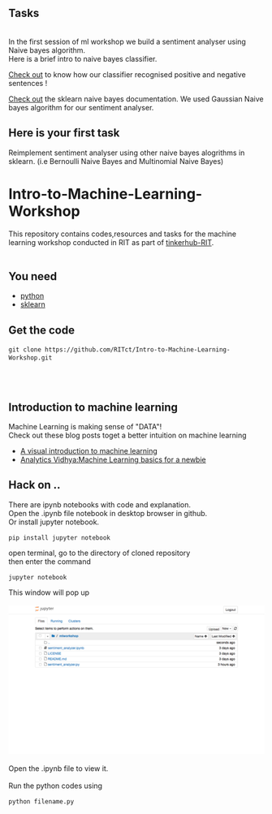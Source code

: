 ## Tasks
</br>
In the first session of ml workshop we build a sentiment analyser using Naive bayes algorithm.
</br>
Here is a brief intro to naive bayes classifier.

[Check out](https://www.analyticsvidhya.com/blog/2015/09/naive-bayes-explained/) 
to know how our classifier recognised positive and negative sentences !
</br>

[Check out](http://scikit-learn.org/stable/modules/naive_bayes.html) the sklearn naive bayes documentation. We used Gaussian Naive bayes algorithm for our sentiment analyser.


## Here is your first task


Reimplement sentiment analyser using other naive bayes alogrithms in sklearn. (i.e  Bernoulli Naive Bayes and Multinomial Naive Bayes)
 

# Intro-to-Machine-Learning-Workshop
This repository contains codes,resources and tasks for the machine learning workshop conducted in RIT as part of [tinkerhub-RIT](https://www.facebook.com/TinkerHubRIT/?ref=bookmarks).
</br></br>

## You need
* [python](https://www.python.org)
* [sklearn](http://scikit-learn.org/stable/)
## Get the code

```
git clone https://github.com/RITct/Intro-to-Machine-Learning-Workshop.git
```
</br></br>
## Introduction to machine learning
Machine Learning is making sense of "DATA"!
</br>
Check out these blog posts toget a better intuition on machine learning
* [A visual introduction to machine learning](http://www.r2d3.us/visual-intro-to-machine-learning-part-1/)
* [Analytics Vidhya:Machine Learning basics for a newbie](https://www.analyticsvidhya.com/blog/2015/06/machine-learning-basics/)

## Hack on ..

There are ipynb notebooks with code and explanation. </br> Open the .ipynb file notebook in desktop browser in github.</br>
Or install jupyter notebook.
```
pip install jupyter notebook
```
open terminal, go to the directory of cloned repository</br> 
then enter the command 
```
jupyter notebook
``` 
This window will pop up
</br></br>
![jupyter notebook](jupyter.png?raw=true "jupyter notebook")
</br></br>
Open the .ipynb file to view it.
</br></br>
Run the python codes using

```
python filename.py
``` 


